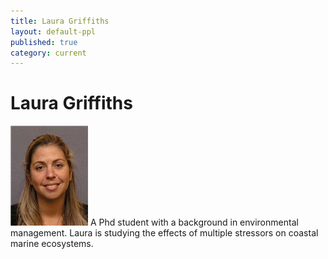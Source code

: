 ```yaml
---
title: Laura Griffiths
layout: default-ppl
published: true
category: current
---
```


# Laura Griffiths
![](/images/people/laura-griffiths.jpg)
A Phd student with a background in environmental management. Laura is studying the effects of multiple stressors on coastal marine ecosystems.
